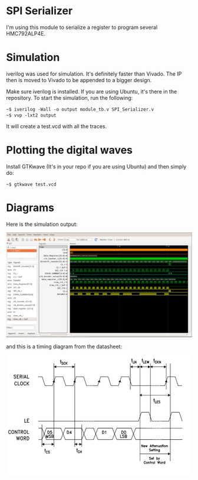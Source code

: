 # SPI Serializer

I'm using this module to serialize a register to program several HMC792ALP4E. 


# Simulation 


iverilog was used for simulation. It's definitely faster than Vivado. The IP then is moved to Vivado to be appended to a bigger design. 

Make sure iverilog is installed. If you are using Ubuntu, it's there in the repository. To start the simulation, run the following:

```shell
~$ iverilog -Wall -o output module_tb.v SPI_Serializer.v
~$ vvp -lxt2 output
```

It will create a test.vcd with all the traces. 

# Plotting the digital waves 

Install GTKwave (It's in your repo if you are using Ubuntu) and then simply do:

```shell
~$ gtkwave test.vcd
```

# Diagrams

Here is the simulation output:

![Simulation Output](img/SimulationOutput.png)

and this is a timing diagram from the datasheet:

![Datasheet Diagram](img/DatasheetDiagram.png)


